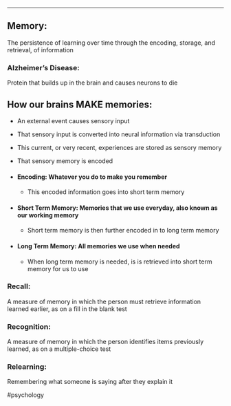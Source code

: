 ___
## Memory:
The persistence of learning over time through the encoding, storage, and retrieval, of information

### Alzheimer’s Disease:
Protein that builds up in the brain and causes neurons to die

## How our brains MAKE memories:

- An external event causes sensory input
    
- That sensory input is converted into neural information via transduction
    
- This current, or very recent, experiences are stored as sensory memory
    
- That sensory memory is encoded
    
- #### Encoding: Whatever you do to make you remember
	
	- This encoded information goes into short term memory
    
- #### Short Term Memory: Memories that we use everyday, also known as our working memory
    
	- Short term memory is then further encoded in to long term memory
    
- #### Long Term Memory: All memories we use when needed
    
	- When long term memory is needed, is is retrieved into short term memory for us to use
  

### Recall:
A measure of memory in which the person must retrieve information learned earlier, as on a fill in the blank test
### Recognition:
A measure of memory in which the person identifies items previously learned, as on a multiple-choice test
### Relearning:
Remembering what someone is saying after they explain it

#psychology
